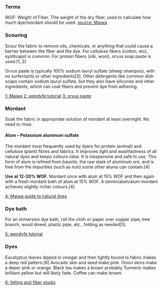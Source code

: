 
### Terms
WOF: Weight of Fiber. THe weight of the dry fiber, used to calculate how much dye/mordant should be used. [source: Maiwa](http://maiwahandprints.blogspot.com/2010/11/natural-dyes-weight-of-fibre.html)

### Scouring
Scour the fabric to remove oils, chemicals, or anything that could cause a barrier between the fiber and the dye. For cellulose fibers (cotton, etc), synthrapol is common. For protein fibers (silk, wool), orvus soap paste is used.[1, 2]

Orvus paste is typically 100% sodium lauryl sulfate (sheep shampoo), with no surfectants or other ingredients[3]. Other detergents like common dish soaps contain sodium lauryl sulfate, but they also have silicones and other ingredients, which can coat fibers and prevent dye from adhering. 

[1: Maiwa](http://maiwahandprints.blogspot.com/2010/12/natural-dyes-scouring.html)
[2: wendyfe tutorial](https://wendyfe.wordpress.com/tutorial-leaf-monoprinting-by-cassandra-tondro/)
[3: orvus paste](https://www.generations-quilt-patterns.com/orvus.html)


### Mordant

Soak the fabric in appropriate solution of mordant at least overnight. No need to rinse.

#### Alum – <b>Potassium aluminum sulfate</b> 
The mordant most frequently used by dyers for protein (animal) and cellulose (plant) fibres and fabrics. It improves light and washfastness of all natural dyes and keeps colours clear. It is inexpensive and safe to use. This form of alum is refined from bauxite, the raw state of aluminum ore, and is free from the impurities (such as iron) some other alums can contain.[4]

<b>Use at 12-20% WOF.</b> Mordant once with alum at 15% WOF and then again with a fresh mordant bath of alum at 15% WOF. A tannin/alum/alum mordant achieves slightly richer colours.[4]

[4: Maiwa guide to natural dyes](http://maiwahandprints.blogspot.ca/2013/01/natural-dyes-mordants-part-1.html?m=1)

### Dye bath
For an immersion dye bath, roll the cloth or paper over copper pipe, tree branch, wood dowel, plastic pipe, etc., folding as needed[5]. 

[5: wendyfe tutorial](https://wendyfe.wordpress.com/tutorial-leaf-monoprinting-by-cassandra-tondro/)

### Dyes

Eucalyptus leaves dipped in vinegar and then tightly bound to fabric makes a deep red pattern.[6]
Avocado skin and seed make pink.
Onion skins make a deper pink or orange.
Black tea makes a brown probably
Turmeric makes brilliant yellow but will likely fade.
Coffee can make brown.

[6: felting and fiber studio](https://feltingandfiberstudio.com/2013/08/21/eco-printing-onto-a-silk-chiffon-scarf-by-terriea-kwong/)


